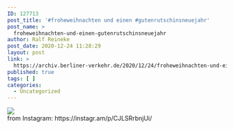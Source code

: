 ```yaml
---
ID: 127713
post_title: '#froheweihnachten und einen #gutenrutschinsneuejahr'
post_name: >
  froheweihnachten-und-einen-gutenrutschinsneuejahr
author: Ralf Reineke
post_date: 2020-12-24 11:28:29
layout: post
link: >
  https://archiv.berliner-verkehr.de/2020/12/24/froheweihnachten-und-einen-gutenrutschinsneuejahr/
published: true
tags: [ ]
categories:
  - Uncategorized
---
```

<div><img src='https://scontent-iad3-1.cdninstagram.com/v/t51.29350-15/132091626_730786797549522_4235426877769121990_n.jpg?_nc_cat=108&ccb=2&_nc_sid=8ae9d6&_nc_ohc=lMaJX8suEVYAX9upogB&_nc_ht=scontent-iad3-1.cdninstagram.com&oh=f964cd9ed99a7cf2b0c53531b7b7d8f9&oe=600B437D' style='max-width:600px;' /><br/><div>from Instagram: https://instagr.am/p/CJLSRrbnjUi/</div></div>